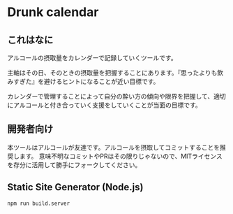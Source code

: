 # Drunk calendar

## これはなに

アルコールの摂取量をカレンダーで記録していくツールです。

主軸はその日、そのときの摂取量を把握することにあります。『思ったよりも飲みすぎた』を避けるヒントになることが近い目標です。

カレンダーで管理することによって自分の酔い方の傾向や限界を把握して、適切にアルコールと付き合っていく支援をしていくことが当面の目標です。

## 開発者向け

本ツールはアルコールが友達です。アルコールを摂取してコミットすることを推奨します。
意味不明なコミットやPRはその限りじゃないので、MITライセンスを存分に活用して勝手にフォークしてください。

## Static Site Generator (Node.js)

```shell
npm run build.server
```
